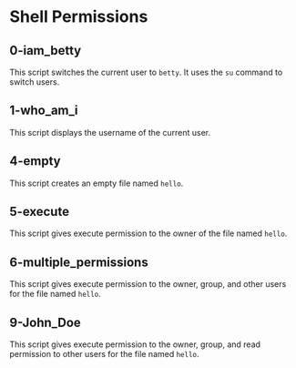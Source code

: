 
# Shell Permissions

## 0-iam_betty

This script switches the current user to `betty`. It uses the `su` command to switch users.

## 1-who_am_i

This script displays the username of the current user.

## 4-empty

This script creates an empty file named `hello`.

## 5-execute

This script gives execute permission to the owner of the file named `hello`.

## 6-multiple_permissions

This script gives execute permission to the owner, group, and other users for the file named `hello`.

## 9-John_Doe

This script gives execute permission to the owner, group, and read permission to other users for the file named `hello`.